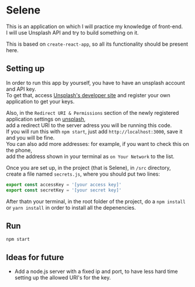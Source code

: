 # Selene

This is an application on which I will practice my knowledge of front-end.\
I will use Unsplash API and try to build something on it.

This is based on `create-react-app`, so all its functionality should be present here.

## Setting up

In order to run this app by yourself, you have to have an unsplash account and API key.\
To get that, access [Unsplash's developer site](https://unsplash.com/developers) and register your own application to get your keys.

Also, in the `Redirect URI & Permissions` section of the newly registered application settings on [unsplash](https://unsplash.com/developers),\
add a redirect URI to the server adress you will be running this code.\
If you will run this with `npm start`, just add `http://localhost:3000`, save it and you will be fine.\
You can also add more addresses: for example, if you want to check this on the phone,\
add the address shown in your terminal as `on Your Network` to the list.

Once you are set up, in the project (that is Selene), in `/src` directory,\
create a file named `secrets.js`, where you should put two lines: 

``` javascript
export const accessKey = '[your access key]' 
export const secretKey = '[your secret key]'
```

After thatn your terminal, in the root folder of the project, do a `npm install`\
or `yarn install` in order to install all the depenencies.

## Run
`npm start`


## Ideas for future
- Add a node.js server with a fixed ip and port, to have less hard time\
  setting up the allowed URI's for the key.
